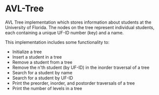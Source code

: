 # AVL-Tree

AVL Tree implementation which stores information about students at the University of Florida. The nodes on the tree represent individual students, each containing a unique UF-ID number (key) and a name.

This implementation includes some functionality to:
- Initialize a tree
- Insert a student in a tree
- Remove a student from a tree
- Remove the n'th student (by UF-ID) in the inorder traversal of a tree
- Search for a student by name
- Search for a student by UF-ID
- Print the preorder, inorder, and postorder traversals of a tree
- Print the number of levels in a tree
